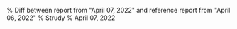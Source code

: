 % Diff between report from "April 07, 2022" and reference report from "April 06, 2022"
% Strudy
% April 07, 2022


